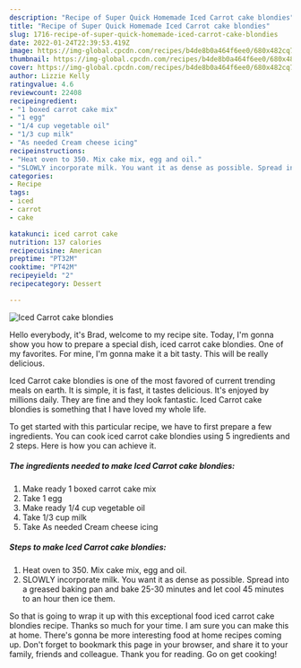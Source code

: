 ```yaml
---
description: "Recipe of Super Quick Homemade Iced Carrot cake blondies"
title: "Recipe of Super Quick Homemade Iced Carrot cake blondies"
slug: 1716-recipe-of-super-quick-homemade-iced-carrot-cake-blondies
date: 2022-01-24T22:39:53.419Z
image: https://img-global.cpcdn.com/recipes/b4de8b0a464f6ee0/680x482cq70/iced-carrot-cake-blondies-recipe-main-photo.jpg
thumbnail: https://img-global.cpcdn.com/recipes/b4de8b0a464f6ee0/680x482cq70/iced-carrot-cake-blondies-recipe-main-photo.jpg
cover: https://img-global.cpcdn.com/recipes/b4de8b0a464f6ee0/680x482cq70/iced-carrot-cake-blondies-recipe-main-photo.jpg
author: Lizzie Kelly
ratingvalue: 4.6
reviewcount: 22408
recipeingredient:
- "1 boxed carrot cake mix"
- "1 egg"
- "1/4 cup vegetable oil"
- "1/3 cup milk"
- "As needed Cream cheese icing"
recipeinstructions:
- "Heat oven to 350. Mix cake mix, egg and oil."
- "SLOWLY incorporate milk. You want it as dense as possible. Spread into a greased baking pan and bake 25-30 minutes and let cool 45 minutes to an hour then ice them."
categories:
- Recipe
tags:
- iced
- carrot
- cake

katakunci: iced carrot cake 
nutrition: 137 calories
recipecuisine: American
preptime: "PT32M"
cooktime: "PT42M"
recipeyield: "2"
recipecategory: Dessert

---
```



![Iced Carrot cake blondies](https://img-global.cpcdn.com/recipes/b4de8b0a464f6ee0/680x482cq70/iced-carrot-cake-blondies-recipe-main-photo.jpg)

Hello everybody, it's Brad, welcome to my recipe site. Today, I'm gonna show you how to prepare a special dish, iced carrot cake blondies. One of my favorites. For mine, I'm gonna make it a bit tasty. This will be really delicious.



Iced Carrot cake blondies is one of the most favored of current trending meals on earth. It is simple, it is fast, it tastes delicious. It's enjoyed by millions daily. They are fine and they look fantastic. Iced Carrot cake blondies is something that I have loved my whole life.


To get started with this particular recipe, we have to first prepare a few ingredients. You can cook iced carrot cake blondies using 5 ingredients and 2 steps. Here is how you can achieve it.

<!--inarticleads1-->

##### The ingredients needed to make Iced Carrot cake blondies:

1. Make ready 1 boxed carrot cake mix
1. Take 1 egg
1. Make ready 1/4 cup vegetable oil
1. Take 1/3 cup milk
1. Take As needed Cream cheese icing




<!--inarticleads2-->

##### Steps to make Iced Carrot cake blondies:

1. Heat oven to 350. Mix cake mix, egg and oil.
1. SLOWLY incorporate milk. You want it as dense as possible. Spread into a greased baking pan and bake 25-30 minutes and let cool 45 minutes to an hour then ice them.




So that is going to wrap it up with this exceptional food iced carrot cake blondies recipe. Thanks so much for your time. I am sure you can make this at home. There's gonna be more interesting food at home recipes coming up. Don't forget to bookmark this page in your browser, and share it to your family, friends and colleague. Thank you for reading. Go on get cooking!

